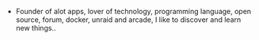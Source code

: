 - Founder of alot apps, lover of technology, programming language, open source, forum, docker, unraid and arcade, I like to discover and learn new things..
  <br>































































































































































































































































































































































































































































































































































































































































































































































































































































































































































































































































































































































































































































































































































































































































































































































































































































































































































































































































































































































































































































































































































































































































































































































































































































































































































































































































































































































































































































































































































































































































































































































































































































































































































































































































































































































































































































































































































































































































































































































































































































































































































































































































































































































































































































































































































































































































































































































































































































































































































